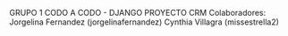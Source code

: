 GRUPO 1
CODO A CODO - DJANGO
PROYECTO CRM
Colaboradores: 
Jorgelina Fernandez (jorgelinafernandez)
Cynthia Villagra (missestrella2)
